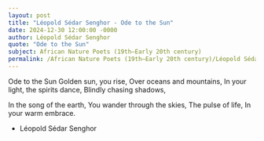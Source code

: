 ```yaml
---
layout: post
title: "Léopold Sédar Senghor - Ode to the Sun"
date: 2024-12-30 12:00:00 -0000
author: Léopold Sédar Senghor
quote: "Ode to the Sun"
subject: African Nature Poets (19th–Early 20th century)
permalink: /African Nature Poets (19th–Early 20th century)/Léopold Sédar Senghor/Léopold Sédar Senghor - Ode to the Sun
---
```


Ode to the Sun
Golden sun, you rise,
Over oceans and mountains,
In your light, the spirits dance,
Blindly chasing shadows,

In the song of the earth,
You wander through the skies,
The pulse of life,
In your warm embrace.


- Léopold Sédar Senghor
